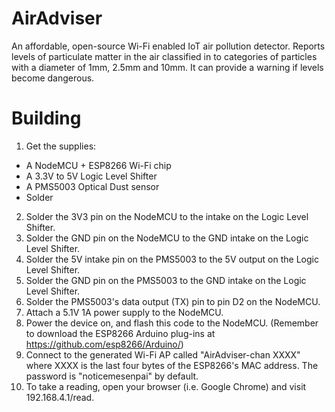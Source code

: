 # AirAdviser
An affordable, open-source Wi-Fi enabled IoT air pollution detector. Reports levels of particulate matter in the air classified in to categories of particles with a diameter of 1mm, 2.5mm and 10mm. It can provide a warning if levels become dangerous.

# Building
1. Get the supplies:
  - A NodeMCU + ESP8266 Wi-Fi chip
  - A 3.3V to 5V Logic Level Shifter
  - A PMS5003 Optical Dust sensor
  - Solder
2. Solder the 3V3 pin on the NodeMCU to the intake on the Logic Level Shifter.
3. Solder the GND pin on the NodeMCU to the GND intake on the Logic Level Shifter.
4. Solder the 5V intake pin on the PMS5003 to the 5V output on the Logic Level Shifter.
5. Solder the GND pin on the PMS5003 to the GND intake on the Logic Level Shifter.
6. Solder the PMS5003's data output (TX) pin to pin D2 on the NodeMCU.
7. Attach a 5.1V 1A power supply to the NodeMCU.
8. Power the device on, and flash this code to the NodeMCU. (Remember to download the ESP8266 Arduino plug-ins at https://github.com/esp8266/Arduino/)
9. Connect to the generated Wi-Fi AP called "AirAdviser-chan XXXX" where XXXX is the last four bytes of the ESP8266's MAC address. The password is "noticemesenpai" by default.
10. To take a reading, open your browser (i.e. Google Chrome) and visit 192.168.4.1/read.
